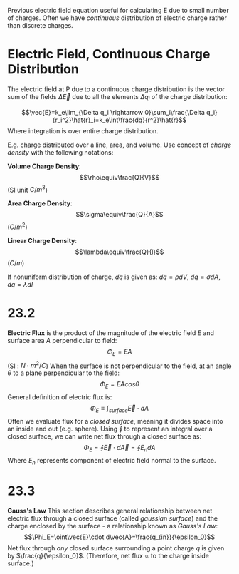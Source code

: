 Previous electric field equation useful for calculating E due to small number of charges. Often we have *continuous* distribution of electric charge rather than discrete charges.
# Electric Field, Continuous Charge Distribution

The electric field at P due to a continuous charge distribution is the vector sum of the fields $\Delta \vec{E}$ due to all the elements $\Delta q_i$ of the charge distribution:

$$\vec{E}=k_e\lim_{\Delta q_i \rightarrow 0}\sum_i\frac{\Delta q_i}{r_i^2}\hat{r}_i=k_e\int\frac{dq}{r^2}\hat{r}$$
Where integration is over entire charge distribution.

E.g. charge distributed over a line, area, and volume. Use concept of *charge density* with the following notations:

**Volume Charge Density**:
$$\rho\equiv\frac{Q}{V}$$
(SI unit $C/m^3$)

**Area Charge Density**:
$$\sigma\equiv\frac{Q}{A}$$
($C/m^2$)

**Linear Charge Density**:
$$\lambda\equiv\frac{Q}{l}$$
($C/m$)

If nonuniform distribution of charge, $dq$ is given as: $dq = \rho dV$, $dq = \sigma dA$, $dq = \lambda dl$ 
# 23.2

**Electric Flux** is the product of the magnitude of the electric field $E$ and surface area $A$ perpendicular to field:
$$\Phi_E=EA$$
(SI : $N \cdot m^2/C$)
When the surface is not perpendicular to the field, at an angle $\theta$ to a plane perpendicular to the field:
$$\Phi_E=EAcos\theta$$
General definition of electric flux is:
$$\Phi_E\equiv\int_{surface}\vec{E}\cdot dA$$
Often we evaluate flux for a *closed surface*, meaning it divides space into an inside and out (e.g. sphere). Using $\oint$ to represent an integral over a closed surface, we can write net flux through a closed surface as:
$$\Phi_E=\oint\vec{E}\cdot d\vec{A}=\oint E_ndA$$
Where $E_n$ represents component of electric field normal to the surface.
# 23.3

**Gauss's Law**
This section describes general relationship between net electric flux through a closed surface (called *gaussian surface*) and the charge enclosed by the surface - a relationship known as *Gauss's Law*:
$$\Phi_E=\oint\vec{E}\cdot d\vec{A}=\frac{q_{in}}{\epsilon_0}$$
Net flux through *any* closed surface surrounding a point charge $q$ is given by $\frac{q}{\epsilon_0}$. (Therefore, net flux $\propto$ to the charge inside surface.)
